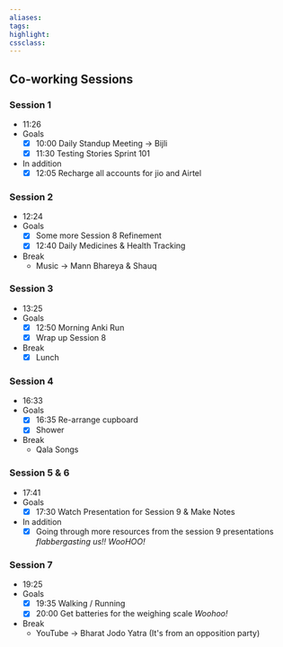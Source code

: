 ```yaml
---
aliases:  
tags:
highlight:  
cssclass:
---
```


## Co-working Sessions
### Session 1
- 11:26 
- Goals
	- [x] 10:00 Daily Standup Meeting → Bijli
	- [x] 11:30 Testing Stories Sprint 101
- In addition
	- [x] 12:05 Recharge all accounts for jio and Airtel  

### Session 2
- 12:24 
- Goals
	- [x] Some more Session 8 Refinement
	- [x] 12:40 Daily Medicines & Health Tracking  
- Break
	- Music →  Mann Bhareya & Shauq

### Session 3
- 13:25 
- Goals
	- [x] 12:50 Morning Anki Run
	- [x] Wrap up Session 8
- Break
	- [x] Lunch

### Session 4
- 16:33 
- Goals
	- [x] 16:35 Re-arrange cupboard 
	- [x] Shower
- Break
	- Qala Songs

### Session 5 & 6
- 17:41 
- Goals
	- [x] 17:30 Watch Presentation for Session 9 & Make Notes
- In addition
	- [x] Going through more resources from the session 9 presentations *flabbergasting us!!  WooHOO!*

### Session 7
- 19:25 
- Goals
	- [x] 19:35 Walking / Running  
	- [x] 20:00 Get batteries for the weighing scale *Woohoo!*
- Break
	- YouTube → Bharat Jodo Yatra (It's from an opposition party)
